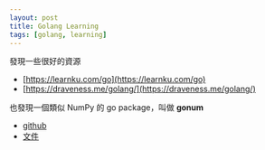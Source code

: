 ```yaml
---
layout: post
title: Golang Learning
tags: [golang, learning]
---
```


發現一些很好的資源
* [https://learnku.com/go](https://learnku.com/go)
* [https://draveness.me/golang/](https://draveness.me/golang/)

也發現一個類似 NumPy 的 go package，叫做 **gonum**
* [github](https://github.com/gonum/gonum)
* [文件](https://pkg.go.dev/gonum.org/v1/gonum)
